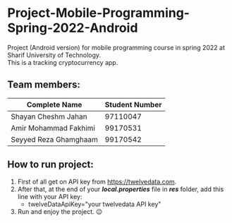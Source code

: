 # Project-Mobile-Programming-Spring-2022-Android
Project (Android version) for mobile programming course in spring 2022 at Sharif University of Technology.  
This is a tracking cryptocurrency app.
## Team members:
|Complete Name|Student Number|
| ----------- | ----------- |
| Shayan Cheshm Jahan | 97110047 |
| Amir Mohammad Fakhimi | 99170531 |
| Seyyed Reza Ghamghaam | 99170542 |

## How to run project:
1. First of all get on API key from https://twelvedata.com.
2. After that, at the end of your ***local.properties*** file in ***res*** folder, add this line with your API key:
    + twelveDataApiKey="your twelvedata API key"
3. Run and enjoy the project. 😉
